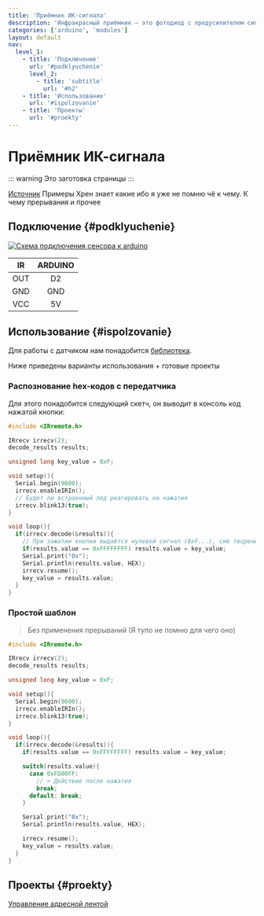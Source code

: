 ```yaml
---
title: 'Приёмник ИК-сигнала'
description: 'Инфракрасный приёмник — это фотодиод с предусилителем сигнала серии TSOP22 в компактном корпусе.'
categories: ['arduino', 'modules']
layout: default
nav:
  level_1:
    - title: 'Подключение'
      url: '#podklyuchenie'
      level_2:
        - title: 'subtitle'
          url: '#h2'
    - title: 'Использование'
      url: '#ispolzovanie'
    - title: 'Проекты'
      url: '#proekty'
---
```

# Приёмник ИК-сигнала

::: warning
Это заготовка страницы
:::


[Источник](http://www.circuitbasics.com/arduino-ir-remote-receiver-tutorial/)
Примеры Хрен знает какие ибо я уже не помню чё к чему. К чему прерывания и прочее

## Подключение {#podklyuchenie}

[![Схема подключения сенсора к arduino](https://orpi.borland.ml/codelab/images/9e747d22-bc0e-42f6-8e33-4ddbf544117a.png "Схема подключения сенсора к arduino")](https://orpi.borland.ml/codelab/images/9e747d22-bc0e-42f6-8e33-4ddbf544117a.png)

| IR  | ARDUINO |
| :-: | :-----: |
| OUT | D2      |
| GND | GND     |
| VCC | 5V      |

## Использование {#ispolzovanie}
Для работы с датчиком нам понадобится [библиотека](http://z3t0.github.io/Arduino-IRremote/).

Ниже приведены варианты использования + готовые проекты
### Распознование hex-кодов с передатчика
Для этого понадобится следующий скетч, он выводит в консоль код нажатой кнопки:

```c
#include <IRremote.h>

IRrecv irrecv(2);
decode_results results;

unsigned long key_value = 0xF;

void setup(){
  Serial.begin(9600);
  irrecv.enableIRIn();
  // Будет ли встроенный лед реагировать на нажатия
  irrecv.blink13(true);
}

void loop(){
  if(irrecv.decode(&results)){
    // При зажатии кнопки выдаётся нулевой сигнал (0xF...), сие творение позволяет повторять код кнопки
    if(results.value == 0xFFFFFFFF) results.value = key_value;
    Serial.print("0x");
    Serial.println(results.value, HEX);
    irrecv.resume();
    key_value = results.value;
  }
}
```

### Простой шаблон

> Без применения прерываний (Я тупо не помню для чего оно)

```c
#include <IRremote.h>

IRrecv irrecv(2);
decode_results results;

unsigned long key_value = 0xF;

void setup(){
  Serial.begin(9600);
  irrecv.enableIRIn();
  irrecv.blink13(true);
}

void loop(){
  if(irrecv.decode(&results)){
    if(results.value == 0xFFFFFFFF) results.value = key_value;

    switch(results.value){
      case 0xFD00FF:
        // > Действие после нажатия
        break;
      default: break;
    }

    Serial.print("0x");
    Serial.println(results.value, HEX);

    irrecv.resume();
    key_value = results.value;
  }
}
```

## Проекты {#proekty}
[Управление адресной лентой](/projects/1.md)

